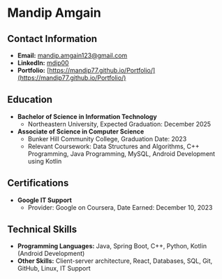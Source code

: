 # Mandip Amgain

## Contact Information
- **Email:** mandip.amgain123@gmail.com
- **LinkedIn:** [mdip00](https://www.linkedin.com/in/mdip00/)
- **Portfolio:** [https://mandip77.github.io/Portfolio/](https://mandip77.github.io/Portfolio/)

## Education
- **Bachelor of Science in Information Technology**
  - Northeastern University, Expected Graduation: December 2025
- **Associate of Science in Computer Science**
  - Bunker Hill Community College, Graduation Date: 2023
  - Relevant Coursework: Data Structures and Algorithms, C++ Programming, Java Programming, MySQL, Android Development using Kotlin

## Certifications
- **Google IT Support**
  - Provider: Google on Coursera, Date Earned: December 10, 2023

## Technical Skills
- **Programming Languages:** Java, Spring Boot, C++, Python, Kotlin (Android Development)
- **Other Skills:** Client-server architecture, React, Databases, SQL, Git, GitHub, Linux, IT Support

